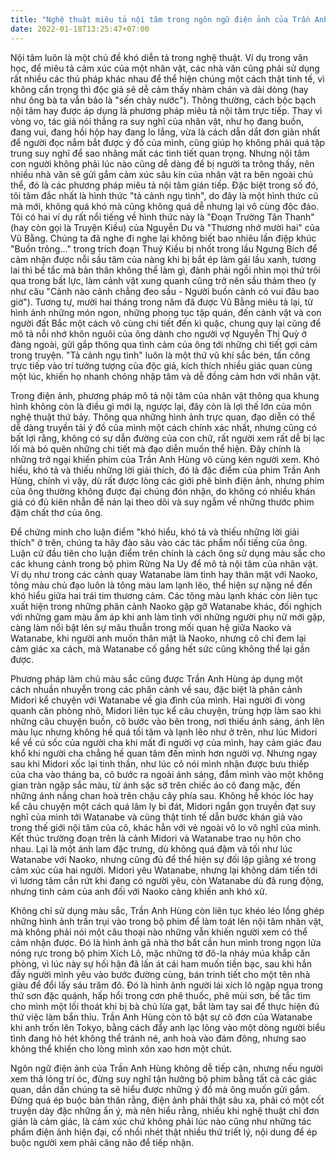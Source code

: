 ```yaml
---
title: "Nghệ thuật miêu tả nội tâm trong ngôn ngữ điện ảnh của Trần Anh Hùng"
date: 2022-01-18T13:25:47+07:00
---
```


Nội tâm luôn là một chủ đề khó diễn tả trong nghệ thuật. Ví dụ trong văn học, để miêu tả cảm xúc của một nhân vật, các nhà văn cũng phải sử dụng rất nhiều các thủ pháp khác nhau để thể hiện chúng một cách thật tinh tế, vì không cẩn trọng thì độc giả sẽ dễ cảm thấy nhàm chán và dài dòng (hay như ông bà ta vẫn bảo là "sến chảy nước"). Thông thường, cách bộc bạch nội tâm hay được áp dụng là phương pháp miêu tả nội tâm trực tiếp. Thay vì vòng vo, tác giả nói thẳng ra suy nghĩ của nhân vật, như họ đang buồn, đang vui, đang hồi hộp hay đang lo lắng, vừa là cách dẫn dắt đơn giản nhất để người đọc nắm bắt được ý đồ của mình, cũng giúp họ không phải quá tập trung suy nghĩ để sao nhãng mất các tình tiết quan trọng. Nhưng nội tâm con người không phải lúc nào cũng dễ dàng để bị người ta trông thấy, nên nhiều nhà văn sẽ gửi gắm cảm xúc sâu kín của nhân vật ra bên ngoài chủ thể, đó là các phương pháp miêu tả nội tâm gián tiếp. Đặc biệt trong số đó, tôi tâm đắc nhất là hình thức "tả cảnh ngụ tình", do đây là một hình thức cũ mà mới, không quá khó mà cũng không quá dễ nhưng lại vô cùng độc đáo. Tôi có hai ví dụ rất nổi tiếng về hình thức này là "Đoạn Trường Tân Thanh" (hay còn gọi là Truyện Kiều) của Nguyễn Du và "Thương nhớ mười hai" của Vũ Bằng. Chúng ta đã nghe đi nghe lại không biết bao nhiêu lần điệp khúc "Buồn trông..." trong trích đoạn Thuý Kiều bị nhốt trong lầu Ngưng Bích để cảm nhận được nỗi sầu tâm của nàng khi bị bắt ép làm gái lầu xanh, tương lai thì bế tắc mà bản thân không thể làm gì, đành phải ngồi nhìn mọi thứ trôi qua trong bất lực, làm cảnh vật xung quanh cũng trở nên sầu thảm theo (y như câu "Cảnh nào cảnh chẳng đeo sầu - Người buồn cảnh có vui đâu bao giờ"). Tương tự, mười hai tháng trong năm đã được Vũ Bằng miêu tả lại, từ hình ảnh những món ngon, những phong tục tập quán, đến cảnh vật và con người đất Bắc một cách vô cùng chi tiết đến kì quặc, chung quy lại cũng để mô tả nỗi nhớ khôn nguôi của ông dành cho người vợ Nguyễn Thị Quỳ ở đàng ngoài, gửi gắp thông qua tình cảm của ông tới những chi tiết gợi cảm trong truyện. "Tả cảnh ngụ tình" luôn là một thứ vũ khí sắc bén, tấn công trực tiếp vào trí tưởng tượng của độc giả, kích thích nhiều giác quan cùng một lúc, khiến họ nhanh chóng nhập tâm và dễ đồng cảm hơn với nhân vật.

Trong điện ảnh, phương pháp mô tả nội tâm của nhân vật thông qua khung hình không còn là điều gì mới lạ, ngược lại, đây còn là lợi thế lớn của môn nghệ thuật thứ bảy. Thông qua những hình ảnh trực quan, đạo diễn có thể dễ dàng truyền tải ý đồ của mình một cách chính xác nhất, nhưng cũng có bất lợi rằng, không có sự dẫn đường của con chữ, rất người xem rất dễ bị lạc lối mà bỏ quên những chi tiết mà đạo diễn muốn thể hiện. Đây chính là những trở ngại khiến phim của Trần Anh Hùng vô cùng kén người xem. Khó hiểu, khó tả và thiếu những lời giải thích, đó là đặc điểm của phim Trần Anh Hùng, chính vì vậy, dù rất được lòng các giới phê bình điện ảnh, nhưng phim của ông thường không được đại chúng đón nhận, do không có nhiều khán giả có đủ kiên nhẫn để nán lại theo dõi và suy ngẫm về những thước phim đậm chất thơ của ông.

Để chứng minh cho luận điểm "khó hiểu, khó tả và thiếu những lời giải thích" ở trên, chúng ta hãy đào sâu vào các tác phẩm nổi tiếng của ông. Luận cứ đầu tiên cho luận điểm trên chính là cách ông sử dụng màu sắc cho các khung cảnh trong bộ phim Rừng Na Uy để mô tả nội tâm của nhân vật. Ví dụ như trong các cảnh quay Watanabe làm tình hay thân mật với Naoko, tông màu chủ đạo luôn là tông màu lam lạnh lẽo, thể hiện sự nặng nề đến khó hiểu giữa hai trái tim thương cảm. Các tông màu lạnh khác còn liên tục xuất hiện trong những phân cảnh Naoko gặp gỡ Watanabe khác, đối nghịch với những gam màu ấm áp khi anh làm tình với những người phụ nữ mới gặp, càng làm nổi bật lên sự mâu thuẫn trong mối quan hệ giữa Naoko và Watanabe, khi người anh muốn thân mật là Naoko, nhưng cô chỉ đem lại cảm giác xa cách, mà Watanabe cố gắng hết sức cũng không thể lại gần được. 

Phương pháp làm chủ màu sắc cũng được Trần Anh Hùng áp dụng một cách nhuần nhuyễn trong các phân cảnh về sau, đặc biệt là phân cảnh Midori kể chuyện với Watanabe về gia đình của mình. Hai người đi vòng quanh căn phòng nhỏ, Midori liên tục kể câu chuyện, trùng hợp làm sao khi những câu chuyện buồn, cô bước vào bên trong, nơi thiếu ánh sáng, ánh lên màu lục nhưng không hề quá tối tăm và lạnh lẽo như ở trên, như lúc Midori kể về cú sốc của người cha khi mất đi người vợ của mình, hay cảm giác đau khổ khi người cha chẳng hề quan tâm đến mình hơn người vợ. Nhưng ngay sau khi Midori xốc lại tinh thần, như lúc cô nói mình nhận được bưu thiếp của cha vào tháng ba, cô bước ra ngoài ánh sáng, đắm mình vào một không gian tràn ngập sắc màu, từ ánh sặc sỡ trên chiếc áo cô đang mặc, đến những ánh nắng chan hoà trên chậu cây phía sau. Không hề khóc lóc hay kể câu chuyện một cách quá lâm ly bi đát, Midori ngắn gọn truyền đạt suy nghĩ của mình tới Watanabe và cũng thật tinh tế dẫn bước khán giả vào trong thế giới nội tâm của cô, khác hẳn với vẻ ngoài vô lo vô nghĩ của mình. Kết thúc trường đoạn trên là cảnh Midori và Watanabe trao nụ hôn cho nhau. Lại là một ánh lam đặc trưng, dù không quá đậm và tối như lúc Watanabe với Naoko, nhưng cũng đủ để thể hiện sự đối lập giằng xé trong cảm xúc của hai người. Midori yêu Watanabe, nhưng lại không dám tiến tới vì lương tâm cắn rứt khi đang có người yêu, còn Watanabe dù đã rung động, nhưng tình cảm của anh đối với Naoko càng khiến anh khó xử.

Không chỉ sử dụng màu sắc, Trần Anh Hùng còn liên tục khéo léo lồng ghép những hình ảnh trần trụi vào trong bộ phim để làm toát lên nội tâm nhân vật, mà không phải nói một câu thoại nào những vẫn khiến người xem có thể cảm nhận được. Đó là hình ảnh gã nhà thơ bất cần hun mình trong ngọn lửa nóng rực trong bộ phim Xích Lô, mặc những tờ đô-la nhảy múa khắp căn phòng, vì lúc này sự hối hận đã lấn át cái ham muốn tiền bạc, sau khi hắn đầy người mình yêu vào bước đường cùng, bán trinh tiết cho một tên nhà giàu để đổi lấy sáu trăm đô. Đó là hình ảnh người lái xích lô ngập ngụa trong thứ sơn đặc quánh, hấp hổi trong cơn phê thuốc, phê mùi sơn, bế tắc tìm cho mình một lối thoát khi bị bà chủ lừa gạt, bắt làm tay sai để thực hiện đủ thứ việc làm bẩn thỉu. Trần Anh Hùng còn tô bật sự cô đơn của Watanabe khi anh trốn lên Tokyo, bằng cách đẩy anh lạc lõng vào một dòng người biểu tình đang hò hét không thể tránh né, anh hoà vào đám đông, nhưng sao không thể khiến cho lòng mình xôn xao hơn một chút.

Ngôn ngữ điện ảnh của Trần Anh Hùng không dễ tiếp cận, nhưng nếu người xem thả lỏng trí óc, đừng suy nghĩ tận hưởng bộ phim bằng tất cả các giác quan, dần dần chúng ta sẽ hiểu được những ý đồ mà ông muốn gửi gắm. Đừng quá ép buộc bản thân rằng, điện ảnh phải thật sâu xa, phải có một cốt truyện dày đặc những ẩn ý, mà nên hiểu rằng, nhiều khi nghệ thuật chỉ đơn giản là cảm giác, là cảm xúc chứ không phải lúc nào cũng như những tác phẩm điện ảnh hiện đại, cố nhồi nhét thật nhiều thứ triết lý, nội dung để ép buộc người xem phải căng não để tiếp nhận.